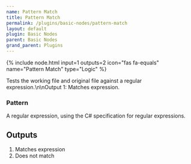 ```yaml
---
name: Pattern Match
title: Pattern Match
permalink: /plugins/basic-nodes/pattern-match
layout: default
plugin: Basic Nodes
parent: Basic Nodes
grand_parent: Plugins
---
```


{% include node.html input=1 outputs=2 icon="fas fa-equals" name="Pattern Match" type="Logic" %}

Tests the working file and original file against a regular expression.\n\nOutput 1: Matches expression.

### Pattern
A regular expression, using the C# specification for regular expressions.


## Outputs
1. Matches expression
2. Does not match
